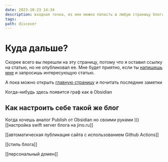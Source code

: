 ```yaml
---
date: 2023-10-23 14:34
description: входная точка, из нее можно попасть в любую страницу блога
tags: 
path: discover
---
```

# Куда дальше?

Скорее всего вы перешли на эту страницу, потому что я оставил ссылку на статью, но не опубликовал ее. 
Мне будет приятно, если ты [напишешь мне](https://t.me/serg_popyvanov) и запросишь интересующую статью. 

А пока можно открыть  [главную страницу](https://s.popyvanov.ru) и почитать последние заметки 

Когда-нибудь здесь появится граф как в Obsidian

## Как настроить себе такой же блог
Когда хочешь аналог Publish от Obsidian но своими руками )))
[[настройка swift server блога на jino.ru]]

[[автоматическая публикация сайта с использованием Github Actions]]

[[стиль блога]]

[[персональный домен]]
